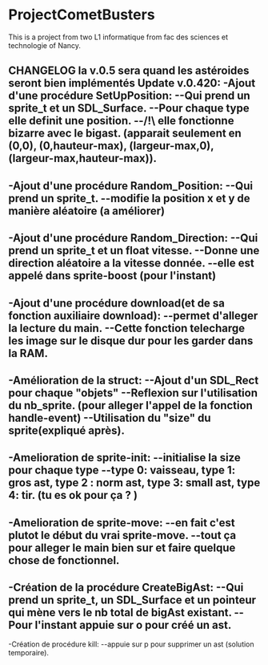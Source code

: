 # ProjectCometBusters
This is a project from two L1 informatique from fac des sciences et technologie of Nancy.

CHANGELOG
la v.0.5 sera quand les astéroides seront bien implémentés
Update v.0.420:
-Ajout d'une procédure SetUpPosition:
--Qui prend un sprite_t et un SDL_Surface.
--Pour chaque type elle definit une position.
--/!\ elle fonctionne bizarre avec le bigast.
(apparait seulement en (0,0), (0,hauteur-max),
(largeur-max,0), (largeur-max,hauteur-max)).
-
-Ajout d'une procédure Random_Position:
--Qui prend un sprite_t.
--modifie la position x et y
de manière aléatoire (a améliorer)
-
-Ajout d'une procédure Random_Direction:
--Qui prend un sprite_t et un float vitesse.
--Donne une direction aléatoire a la vitesse donnée.
--elle est appelé dans sprite-boost (pour l'instant)
-
-Ajout d'une procédure download(et de sa fonction
auxiliaire download):
--permet d'alleger la lecture du main.
--Cette fonction telecharge les image sur le disque dur
pour les garder dans la RAM.
-
-Amélioration de la struct:
--Ajout d'un SDL_Rect pour chaque "objets"
--Reflexion sur l'utilisation du nb_sprite. (pour alleger
l'appel de la fonction handle-event)
--Utilisation du "size" du sprite(expliqué après).
-
-Amelioration de sprite-init:
--initialise la size pour chaque type
--type 0: vaisseau, type 1: gros ast, type 2 : norm ast,
type 3: small ast, type 4: tir. (tu es ok pour ça ? )
-
-Amelioration de sprite-move:
--en fait c'est plutot le début du vrai sprite-move.
--tout ça pour alleger le main bien sur et faire
quelque chose de fonctionnel.
-
-Création de la procédure CreateBigAst:
--Qui prend un sprite_t, un SDL_Surface et un pointeur
qui mène vers le nb total de bigAst existant.
--Pour l'instant appuie sur o pour créé un ast.
-
-Création de procédure kill:
--appuie sur p pour supprimer un ast (solution temporaire).